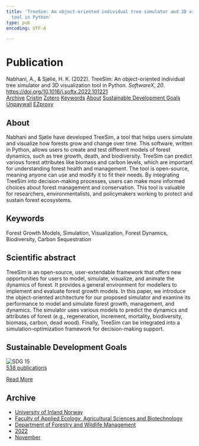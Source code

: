 ```yaml
---
title: 'TreeSim: An object-oriented individual tree simulator and 3D visualization
  tool in Python'
type: pub
encoding: UTF-8

---
```

<h1>Publication</h1>
<article id="csl-bib-container-7IYEUHM6" class="csl-bib-container">
  <div class="csl-bib-body"> <div class="csl-entry">Nabhani, A., &#38; Sjølie, H. K. (2022). TreeSim: An object-oriented individual tree simulator and 3D visualization tool in Python. <i>SoftwareX</i>, <i>20</i>. <a href="https://doi.org/10.1016/j.softx.2022.101221">https://doi.org/10.1016/j.softx.2022.101221</a></div> </div>
  <div class="csl-bib-buttons">
    <a href="#taxonomy-article-7IYEUHM6" alt="archive" class="csl-bib-button">Archive</a>
    <a href="https://app.cristin.no/results/show.jsf?id=2067502" alt="Cristin" class="csl-bib-button">Cristin</a>
    <a href="http://zotero.org/groups/5881554/items/7IYEUHM6" alt="Zotero" class="csl-bib-button">Zotero</a>
    <a href="#keywords-article-7IYEUHM6" alt="keywords" class="csl-bib-button">Keywords</a>
    <a href="#about-article-7IYEUHM6" alt="about_pub" class="csl-bib-button">About</a>
    <a href="#sdg-article-7IYEUHM6" alt="sdg" class="csl-bib-button">Sustainable Development Goals</a>
    <a href="https://doi.org/10.1016/j.softx.2022.101221" alt="Unpaywall" class="csl-bib-button">Unpaywall</a>
    <a href="https://doi.org/10.1016/j.softx.2022.101221" alt="EZproxy" class="csl-bib-button">EZproxy</a>
  </div>
  <div id="csl-bib-meta-container-7IYEUHM6"></div>
</article>
<div id="csl-bib-meta-7IYEUHM6" class="csl-bib-meta">
  <article id="about-article-7IYEUHM6" class="about_pub-article">
    <h1>About</h1>
    Nabhani and Sjølie have developed TreeSim, a tool that helps users simulate and visualize how forests grow and change over time. This software, written in Python, allows users to create and test different models of forest dynamics, such as tree growth, death, and biodiversity. TreeSim can predict various forest attributes like biomass and carbon levels, which are important for understanding forest health and management. The tool is open-source, meaning anyone can use and modify it to fit their needs. By integrating TreeSim into decision-making processes, users can make more informed choices about forest management and conservation. This tool is valuable for researchers, environmentalists, and policymakers working to protect and sustain forest ecosystems.
  </article>
  <article id="keywords-article-7IYEUHM6" class="keywords-article">
    <h1>Keywords</h1>
    Forest Growth Models, Simulation, Visualization, Forest Dynamics, Biodiversity, Carbon Sequestration
  </article>
  <article id="abstract-article-7IYEUHM6" class="abstract-article">
    <h1>Scientific abstract</h1>
    TreeSim is an open-source, user-extendable framework that offers new opportunities for users to model, simulate, visualize, and animate the dynamics of forest. It provides a general environment for modellers to implement and evaluate forest growth models. In this paper, we introduce the object-oriented architecture for our proposed simulator and examine its performance to model and simulate forest growth, management, and dynamics. The simulator uses various models to predict the dynamics and attributes of forest (e.g., regeneration, increment, mortality, biodiversity, biomass, carbon, dead wood). Finally, TreeSim can be integrated into a simulation–optimization framework for decision-making support.
  </article>
  <article id="sdg-article-7IYEUHM6" class="sdg-article">
    <h1>Sustainable Development Goals</h1>
    <div class="sdg-container"><div id="sdg15" class="sdg">
        <img src="{{< params subfolder >}}images/sdg/sdg15_en.png" class="image" alt="SDG 15">
        <div class="sdg-overlay">
          <a href="{{< params subfolder >}}en/archive/?sdg=15#archive" class="sdg-publication-count"><span>538</span> publications</a>
          <p><a href="https://sdgs.un.org/goals/goal15" class="sdg-read-more">Read More</a></p>
        </div>
      </div></div>
  </article>
  <article id="taxonomy-article-7IYEUHM6" class="taxonomy-article">
    <h1>Archive</h1>
    <ul>
      <li><a href="{{< params subfolder >}}en/archive/?key=3DCRN523">University of Inland Norway</a></li>
      <li><a href="{{< params subfolder >}}en/archive/?key=T77LXH6D">Faculty of Applied Ecology, Agricultural Sciences and Biotechnology</a></li>
      <li><a href="{{< params subfolder >}}en/archive/?key=7TRARPE3">Department of Forestry and Wildlife Management</a></li>
      <li><a href="{{< params subfolder >}}en/archive/?key=H9K9UC39">2022</a></li>
      <li><a href="{{< params subfolder >}}en/archive/?key=A2LGFBDJ">November</a></li>
    </ul>
  </article>
</div>
